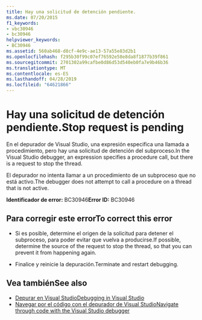 ```yaml
---
title: Hay una solicitud de detención pendiente.
ms.date: 07/20/2015
f1_keywords:
- vbc30946
- bc30946
helpviewer_keywords:
- BC30946
ms.assetid: 560ab468-d8cf-4e9c-ae13-57a55e83d2b1
ms.openlocfilehash: f295b30f99c07ef76592e58e8da8f1877b39f861
ms.sourcegitcommit: 2701302a99cafbe0d86d53d540eb0fa7e9b46b36
ms.translationtype: MT
ms.contentlocale: es-ES
ms.lasthandoff: 04/28/2019
ms.locfileid: "64621866"
---
```

# <a name="stop-request-is-pending"></a><span data-ttu-id="5da9a-102">Hay una solicitud de detención pendiente.</span><span class="sxs-lookup"><span data-stu-id="5da9a-102">Stop request is pending</span></span>
<span data-ttu-id="5da9a-103">En el depurador de Visual Studio, una expresión especifica una llamada a procedimiento, pero hay una solicitud de detención del subproceso.</span><span class="sxs-lookup"><span data-stu-id="5da9a-103">In the Visual Studio debugger, an expression specifies a procedure call, but there is a request to stop the thread.</span></span>  
  
 <span data-ttu-id="5da9a-104">El depurador no intenta llamar a un procedimiento de un subproceso que no está activo.</span><span class="sxs-lookup"><span data-stu-id="5da9a-104">The debugger does not attempt to call a procedure on a thread that is not active.</span></span>  
  
 <span data-ttu-id="5da9a-105">**Identificador de error:** BC30946</span><span class="sxs-lookup"><span data-stu-id="5da9a-105">**Error ID:** BC30946</span></span>  
  
## <a name="to-correct-this-error"></a><span data-ttu-id="5da9a-106">Para corregir este error</span><span class="sxs-lookup"><span data-stu-id="5da9a-106">To correct this error</span></span>  
  
- <span data-ttu-id="5da9a-107">Si es posible, determine el origen de la solicitud para detener el subproceso, para poder evitar que vuelva a producirse.</span><span class="sxs-lookup"><span data-stu-id="5da9a-107">If possible, determine the source of the request to stop the thread, so that you can prevent it from happening again.</span></span>  
  
- <span data-ttu-id="5da9a-108">Finalice y reinicie la depuración.</span><span class="sxs-lookup"><span data-stu-id="5da9a-108">Terminate and restart debugging.</span></span>  
  
## <a name="see-also"></a><span data-ttu-id="5da9a-109">Vea también</span><span class="sxs-lookup"><span data-stu-id="5da9a-109">See also</span></span>

- [<span data-ttu-id="5da9a-110">Depurar en Visual Studio</span><span class="sxs-lookup"><span data-stu-id="5da9a-110">Debugging in Visual Studio</span></span>](/visualstudio/debugger/debugging-in-visual-studio)
- [<span data-ttu-id="5da9a-111">Navegar por el código con el depurador de Visual Studio</span><span class="sxs-lookup"><span data-stu-id="5da9a-111">Navigate through code with the Visual Studio debugger</span></span>](/visualstudio/debugger/navigating-through-code-with-the-debugger)
